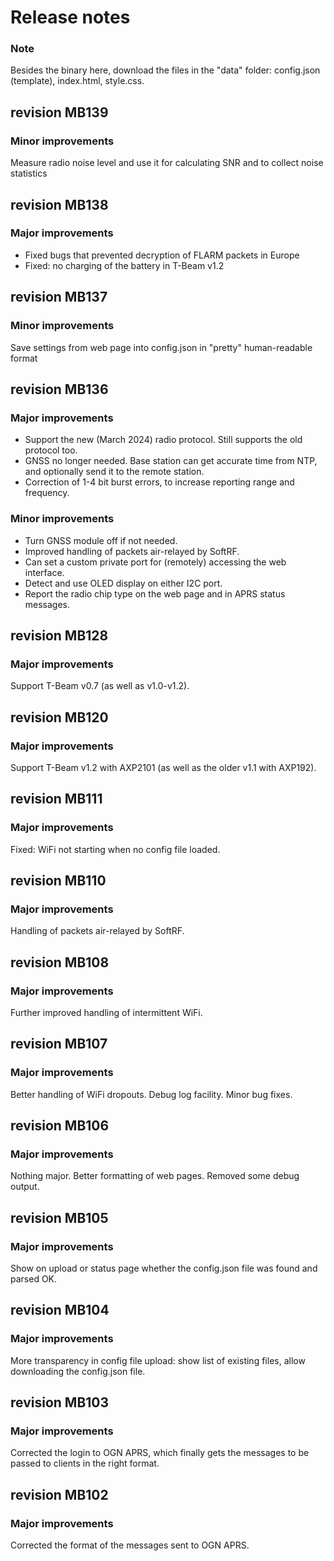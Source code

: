 # Release notes

### Note

Besides the binary here, download the files in the "data" folder: config.json (template), index.html, style.css.


## revision MB139

### Minor improvements

Measure radio noise level and use it for calculating SNR and to collect noise statistics


## revision MB138

### Major improvements
* Fixed bugs that prevented decryption of FLARM packets in Europe
* Fixed: no charging of the battery in T-Beam v1.2


## revision MB137

### Minor improvements

Save settings from web page into config.json in "pretty" human-readable format


## revision MB136

### Major improvements
* Support the new (March 2024) radio protocol.  Still supports the old protocol too.
* GNSS no longer needed.  Base station can get accurate time from NTP, and optionally send it to the remote station.
* Correction of 1-4 bit burst errors, to increase reporting range and frequency.

### Minor improvements
* Turn GNSS module off if not needed.
* Improved handling of packets air-relayed by SoftRF.
* Can set a custom private port for (remotely) accessing the web interface.
* Detect and use OLED display on either I2C port.
* Report the radio chip type on the web page and in APRS status messages.


## revision MB128

### Major improvements

Support T-Beam v0.7 (as well as v1.0-v1.2).


## revision MB120

### Major improvements

Support T-Beam v1.2 with AXP2101 (as well as the older v1.1 with AXP192).


## revision MB111

### Major improvements

Fixed: WiFi not starting when no config file loaded.


## revision MB110

### Major improvements

Handling of packets air-relayed by SoftRF.


## revision MB108

### Major improvements

Further improved handling of intermittent WiFi.


## revision MB107

### Major improvements

Better handling of WiFi dropouts.  Debug log facility.  Minor bug fixes.


## revision MB106

### Major improvements

Nothing major.  Better formatting of web pages.  Removed some debug output.


## revision MB105

### Major improvements

Show on upload or status page whether the config.json file was found and parsed OK.


## revision MB104

### Major improvements

More transparency in config file upload: show list of existing files, allow downloading the config.json file.


## revision MB103

### Major improvements

Corrected the login to OGN APRS, which finally gets the messages to be passed to clients in the right format.


## revision MB102

### Major improvements

Corrected the format of the messages sent to OGN APRS.

